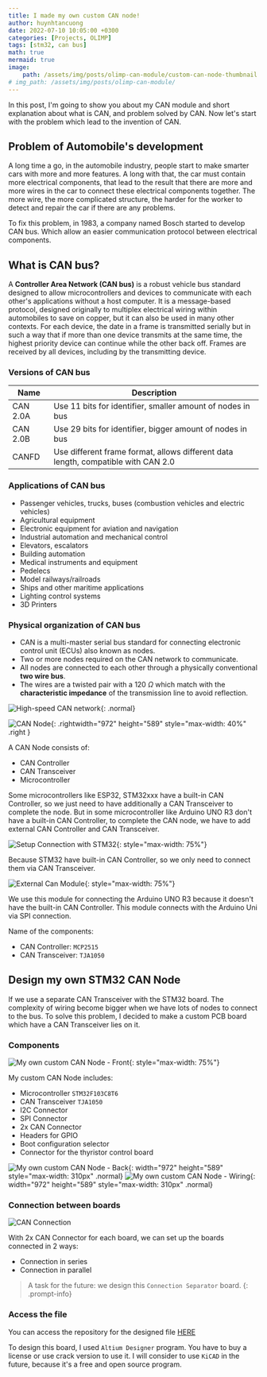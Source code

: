 ```yaml
---
title: I made my own custom CAN node!
author: huynhtancuong
date: 2022-07-10 10:05:00 +0300
categories: [Projects, OLIMP]
tags: [stm32, can bus]
math: true
mermaid: true
image: 
    path: /assets/img/posts/olimp-can-module/custom-can-node-thumbnail.jpg
# img_path: /assets/img/posts/olimp-can-module/
---
```




In this post, I'm going to show you about my CAN module and short explanation about what is CAN, and problem solved by CAN. Now let's start with the problem which lead to the invention of CAN.

## Problem of Automobile's development

A long time a go, in the automobile industry, people start to make smarter cars with more and more features. A long with that, the car must contain more electrical components, that lead to the result that there are more and more wires in the car to connect these electrical components together. The more wire, the more complicated structure, the harder for the worker to detect and repair the car if there are any problems.

To fix this problem, in 1983, a company named Bosch started to develop CAN bus. Which allow an easier communication protocol between electrical components.

## What is CAN bus? 

A **Controller Area Network (CAN bus)** is a robust vehicle bus standard designed to allow microcontrollers and devices to communicate with each other's applications without a host computer. It is a message-based protocol, designed originally to multiplex electrical wiring within automobiles to save on copper, but it can also be used in many other contexts. For each device, the date in a frame is transmitted serially but in such a way that if more than one device transmits at the same time, the highest priority device can continue while the other back off. Frames are received by all devices, including by the transmitting device.

### Versions of CAN bus

| Name     | Description                                                                       |
| -------- | --------------------------------------------------------------------------------- |
| CAN 2.0A | Use 11 bits for identifier, smaller amount of nodes in bus                     |
| CAN 2.0B | Use 29 bits for identifier, bigger amount of nodes in bus                      |
| CANFD    | Use different frame format, allows different data length, compatible with CAN 2.0 |

### Applications of CAN bus

* Passenger vehicles, trucks, buses (combustion vehicles and electric vehicles)
* Agricultural equipment
* Electronic equipment for aviation and navigation
* Industrial automation and mechanical control
* Elevators, escalators
* Building automation
* Medical instruments and equipment
* Pedelecs
* Model railways/railroads
* Ships and other maritime applications
* Lighting control systems
* 3D Printers

### Physical organization of CAN bus

* CAN is a multi-master serial bus standard for connecting electronic control unit (ECUs) also known as nodes. 
* Two or more nodes required on the CAN network to communicate. 
* All nodes are connected to each other through a physically conventional **two wire bus**.
* The wires are a twisted pair with a 120 $\Omega$ which match with the **characteristic impedance** of the transmission line to avoid reflection.

![High-speed CAN network](/assets/img/posts/olimp-can-module/CAN_ISO11898-2_Network.png){: .normal}


![CAN Node](/assets/img/posts/olimp-can-module/CAN_Node.png){: .rightwidth="972" height="589" style="max-width: 40%" .right } 

A CAN Node consists of:
* CAN Controller
* CAN Transceiver
* Microcontroller

Some microcontrollers like ESP32, STM32xxx have a built-in CAN Controller, so we just need to have additionally a CAN Transceiver to complete the node. But in some microcontroller like Arduino UNO R3 don't have a built-in CAN Controller, to complete the CAN node, we have to add external CAN Controller and CAN Transceiver. 

![Setup Connection with STM32](/assets/img/posts/olimp-can-module/can-connection-stm32.jpg){: style="max-width: 75%"}

Because STM32 have built-in CAN Controller, so we only need to connect them via CAN Transceiver.

![External Can Module](/assets/img/posts/olimp-can-module/external-can-module.jpg){: style="max-width: 75%"}

We use this module for connecting the Arduino UNO R3 because it doesn't have the built-in CAN Controller. This module connects with the Arduino Uni via SPI connection.

Name of the components: 
* CAN Controller: `MCP2515`
* CAN Transceiver: `TJA1050`

## Design my own STM32 CAN Node

If we use a separate CAN Transceiver with the STM32 board. The complexity of wiring become bigger when we have lots of nodes to connect to the bus. To solve this problem, I decided to make a custom PCB board which have a CAN Transceiver lies on it.


### Components

![My own custom CAN Node - Front](/assets/img/posts/olimp-can-module/my-custom-can-node-front.jpg){: style="max-width: 75%"}

My custom CAN Node includes: 
* Microcontroller `STM32F103C8T6`
* CAN Transceiver `TJA1050`
* I2C Connector 
* SPI Connector
* 2x CAN Connector
* Headers for GPIO
* Boot configuration selector
* Connector for the thyristor control board

![My own custom CAN Node - Back](/assets/img/posts/olimp-can-module/my-custom-can-node-back.jpg){: width="972" height="589" style="max-width: 310px" .normal}
![My own custom CAN Node - Wiring](/assets/img/posts/olimp-can-module/my-custom-can-node-wiring.jpg){: width="972" height="589" style="max-width: 310px" .normal} 

### Connection between boards

![CAN Connection](/assets/img/posts/olimp-can-module/physical-can-bus-2.jpg)

With 2x CAN Connector for each board, we can set up the boards connected in 2 ways:
* Connection in series
* Connection in parallel

> A task for the future:  we design this `Connection Separator` board.
{: .prompt-info}

### Access the file

You can access the repository for the designed file [HERE](https://github.com/huynhtancuong/Prj_Olymp_ReflowOven_CANNode_STM32)

To design this board, I used `Altium Designer` program. You have to buy a license or use crack version to use it. I will consider to use `KiCAD` in the future, because it's a free and open source program.